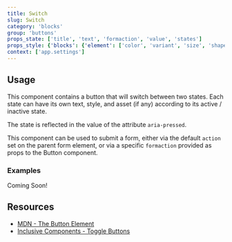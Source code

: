 ```yaml
---
title: Switch
slug: Switch
category: 'blocks'
group: 'buttons'
props_state: ['title', 'text', 'formaction', 'value', 'states']
props_style: {'blocks': {'element': ['color', 'variant', 'size', 'shape']}}
context: ['app.settings']
---
```


## Usage

This component contains a button that will switch between two states. Each state can have its own text, style, and asset (if any) according to its active / inactive state.

The state is reflected in the value of the attribute `aria-pressed`.

This component can be used to submit a form, either via the default `action` set on the parent form element, or via a specific `formaction` provided as props to the Button component.

### Examples

<p class="feedback:prose bg:default:000 variant:bare emoji:default">Coming Soon!</p>

## Resources

- [MDN - The Button Element](https://developer.mozilla.org/en-US/docs/Web/HTML/Element/button)
- [Inclusive Components - Toggle Buttons](https://inclusive-components.design/toggle-button/)
